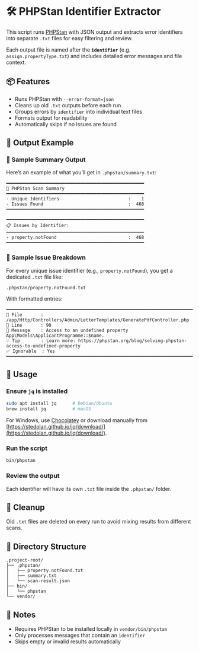 # 🛠 PHPStan Identifier Extractor

This script runs [PHPStan](https://phpstan.org/) with JSON output and extracts error identifiers into separate `.txt` files for easy filtering and review.

Each output file is named after the **`identifier`** (e.g. `assign.propertyType.txt`) and includes detailed error messages and file context.

## 📦 Features

* Runs PHPStan with `--error-format=json`
* Cleans up old `.txt` outputs before each run
* Groups errors by `identifier` into individual text files
* Formats output for readability
* Automatically skips if no issues are found

## 📁 Output Example

### 📄 Sample Summary Output

Here’s an example of what you’ll get in `.phpstan/summary.txt`:

```
━━━━━━━━━━━━━━━━━━━━━━━━━━━━━━━━━━━━━━━━━━━━━━━━━━━━
🔎 PHPStan Scan Summary
━━━━━━━━━━━━━━━━━━━━━━━━━━━━━━━━━━━━━━━━━━━━━━━━━━━━
- Unique Identifiers                          :    1
- Issues Found                                :  468
━━━━━━━━━━━━━━━━━━━━━━━━━━━━━━━━━━━━━━━━━━━━━━━━━━━━

━━━━━━━━━━━━━━━━━━━━━━━━━━━━━━━━━━━━━━━━━━━━━━━━━━━━
📋 Issues by Identifier:
━━━━━━━━━━━━━━━━━━━━━━━━━━━━━━━━━━━━━━━━━━━━━━━━━━━━
- property.notFound                           :  468
━━━━━━━━━━━━━━━━━━━━━━━━━━━━━━━━━━━━━━━━━━━━━━━━━━━━
```

### 🧩 Sample Issue Breakdown

For every unique issue identifier (e.g., `property.notFound`), you get a dedicated `.txt` file like:

`.phpstan/property.notFound.txt`

With formatted entries:

```
━━━━━━━━━━━━━━━━━━━━━━━━━━━━━━━━━━━━━━━━━━━━━━━━━━━━━━━━━━━━━━━━━━━━━━━━━━━━━━━━━━━━━━━━━━━━━━━━━━━━━━━━━━━━━━━━━━━━━━
📂 File       : /app/Http/Controllers/Admin/LetterTemplates/GeneratePdfController.php
🔢 Line       : 90
💬 Message    : Access to an undefined property App\Models\ApplicantProgramme::$name.
💡 Tip        : Learn more: https://phpstan.org/blog/solving-phpstan-access-to-undefined-property
✅ Ignorable  : Yes
━━━━━━━━━━━━━━━━━━━━━━━━━━━━━━━━━━━━━━━━━━━━━━━━━━━━━━━━━━━━━━━━━━━━━━━━━━━━━━━━━━━━━━━━━━━━━━━━━━━━━━━━━━━━━━━━━━━━━━
```

## 🚀 Usage

### Ensure `jq` is installed

```bash
sudo apt install jq      # Debian/Ubuntu
brew install jq          # macOS
```

For Windows, use [Chocolatey](https://chocolatey.org/) or download manually from [https://stedolan.github.io/jq/download/](https://stedolan.github.io/jq/download/).

### Run the script

```bash
bin/phpstan
```

### Review the output

Each identifier will have its own `.txt` file inside the `.phpstan/` folder.

## 🧼 Cleanup

Old `.txt` files are deleted on every run to avoid mixing results from different scans.

## 📂 Directory Structure

```plaintext
.project-root/
├── .phpstan/
│   ├── property.notFound.txt
│   ├── summary.txt
│   └── scan-result.json
├── bin/
│   └── phpstan
└── vendor/
```

## 📌 Notes

* Requires PHPStan to be installed locally in `vendor/bin/phpstan`
* Only processes messages that contain an `identifier`
* Skips empty or invalid results automatically
